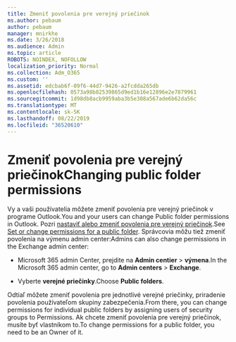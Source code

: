 ```yaml
---
title: Zmeniť povolenia pre verejný priečinok
ms.author: pebaum
author: pebaum
manager: mnirkhe
ms.date: 3/26/2018
ms.audience: Admin
ms.topic: article
ROBOTS: NOINDEX, NOFOLLOW
localization_priority: Normal
ms.collection: Adm_O365
ms.custom: ''
ms.assetid: edcbab6f-09f6-44d7-9426-a2fcdda265db
ms.openlocfilehash: 0573a98b82539865d9ed1b16e12896e2e7879961
ms.sourcegitcommit: 1d98db8acb9959aba3b5e308a567ade6b62da56c
ms.translationtype: MT
ms.contentlocale: sk-SK
ms.lasthandoff: 08/22/2019
ms.locfileid: "36520610"
---
```

# <a name="changing-public-folder-permissions"></a><span data-ttu-id="eacc2-102">Zmeniť povolenia pre verejný priečinok</span><span class="sxs-lookup"><span data-stu-id="eacc2-102">Changing public folder permissions</span></span>

<span data-ttu-id="eacc2-103">Vy a vaši používatelia môžete zmeniť povolenia pre verejný priečinok v programe Outlook.</span><span class="sxs-lookup"><span data-stu-id="eacc2-103">You and your users can change Public folder permissions in Outlook.</span></span> <span data-ttu-id="eacc2-104">Pozri [nastaviť alebo zmeniť povolenia pre verejný priečinok](https://support.office.com/article/set-or-change-permissions-for-a-public-folder-b2e0440c-7873-48ec-9ff2-b1a20b723005).</span><span class="sxs-lookup"><span data-stu-id="eacc2-104">See [Set or change permissions for a public folder](https://support.office.com/article/set-or-change-permissions-for-a-public-folder-b2e0440c-7873-48ec-9ff2-b1a20b723005).</span></span> <span data-ttu-id="eacc2-105">Správcovia môžu tiež zmeniť povolenia na výmenu admin center:</span><span class="sxs-lookup"><span data-stu-id="eacc2-105">Admins can also change permissions in the Exchange admin center:</span></span>
  
- <span data-ttu-id="eacc2-106">Microsoft 365 admin Center, prejdite na **Admin centier** \> **výmena**.</span><span class="sxs-lookup"><span data-stu-id="eacc2-106">In the Microsoft 365 admin center, go to **Admin centers** \> **Exchange**.</span></span>
    
- <span data-ttu-id="eacc2-107">Vyberte **verejné priečinky**.</span><span class="sxs-lookup"><span data-stu-id="eacc2-107">Choose **Public folders**.</span></span>
    
<span data-ttu-id="eacc2-108">Odtiaľ môžete zmeniť povolenia pre jednotlivé verejné priečinky, priradenie povolenia používateľom skupiny zabezpečenia.</span><span class="sxs-lookup"><span data-stu-id="eacc2-108">From there, you can change permissions for individual public folders by assigning users of security groups to Permissions.</span></span> <span data-ttu-id="eacc2-109">Ak chcete zmeniť povolenia pre verejný priečinok, musíte byť vlastníkom to.</span><span class="sxs-lookup"><span data-stu-id="eacc2-109">To change permissions for a public folder, you need to be an Owner of it.</span></span>
  

